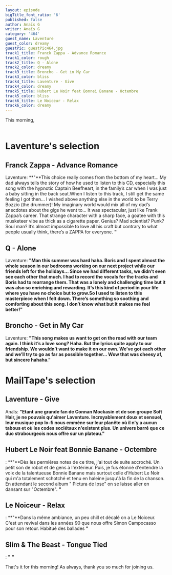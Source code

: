 ```yaml
---
layout: episode
bigTitle_font_ratio: '6'
published: false
author: Anaïs G
writer: Anaïs G
category: '464'
guest_name: Laventure
guest_color: dreamy
guestPic: guestPic464.jpg
track1_title: Franck Zappa - Advance Romance
track1_color: rough
track2_title: Q - Alone
track2_color: dreamy
track3_title: Broncho - Get in My Car
track3_color: bliss
track4_title: Laventure - Give
track4_color: dreamy
track5_title: Hubert Le Noir feat Bonnei Banane - Octembre
track5_color: bliss
track6_title: Le Noiceur - Relax
track6_color: dreamy
---
```

<p id="introduction"> This morning, 
<br><br>

</p>


# Laventure's selection

## Franck Zappa - Advance Romance
Laventure: **"**This choice really comes from the bottom of my heart… My dad always tells the story of how he used to listen to this CD, especially this song with the hypnotic Captain Beefheart, in the family’s car when I was just a baby sitting in the back seat.When I listen to this track, I still get the same feeling I got then… I wished above anything else in the world to be Terry Bozzio (the drummer)! My imaginary world would mix all of my dad’s anecdotes about the gigs he went to… It was spectacular, just like Frank Zappa’s career. That strange character with a sharp face, a goatee with this musketeer vibe as thick as a cigarette paper. Genius? Mad scientist? Punk? Soul man? It’s almost impossible to love all his craft but contrary to what people usually think, there’s a ZAPPA for everyone. **"**

## Q - Alone
Laventure: **"**Man this summer was hard haha. Boris and I spent almost the whole season in our bedrooms working on our next project while our friends left for the holidays… Since we had different tasks, we didn’t even see each other that much. I had to record the vocals for the tracks and Boris had to rearrange them. That was a lonely and challenging time but it was also so enriching and rewarding. It’s this kind of period in your life where you have no choice but to grow.So I used to listen to this masterpiece when I felt down. There’s something so soothing and comforting about this song. I don’t know what but it makes me feel better!**"**

## Broncho - Get in My Car 
Laventure: **"**This song makes us want to get on the road with our team again. I think it’s a love song? Haha. But the lyrics quite apply to our friendship. We wouldn’t want to make it on our own. We’ve got each other and we’ll try to go as far as possible together… Wow that was cheesy af, but sincere hahaha.**"**


# MailTape's selection

## Laventure - Give
Anaïs: **"**Etant une grande fan de Connan Mockasin et de son groupe Soft Hair, je ne pouvais qu'aimer Laventure. Incroyablement doux et sensuel, leur musique pop lo-fi nous emmène sur leur planête où il n'y a aucun tabous et où les codes sociétaux n'existent plus. Un univers barré que ce duo strabourgeois nous offre sur un plateau.**"**

##  Hubert Le Noir feat Bonnie Banane - Octembre
: **"**Dès les permières notes de ce titre, j'ai tout de suite accroché. Un petit son de robot et de gens à l'extérieur. Puis, je fus étonné d'entendre la voix de la talentueuse Bonnie Banane mais surtout celle d'Hubert Le Noir qui m'a totalement schotché et tenu en haleine jusqu'à la fin de la chanson. En attendant le second album " Pictura de Ipse" on se laisse aller en dansant sur "Octembre". **"**

## Le Noiceur - Relax
: **"**Dans la même ambiance, un peu chill et décalé on a Le Noiceur. C'est un revival dans les années 90 que nous offre Simon Campocasso pour son retour. Habitué des ballades  **"**

## Slim & The Beast - Tongue Tied
 : **"** **"**


<p id="outroduction">That's it for this morning! As always, thank you so much for joining us.</p>
